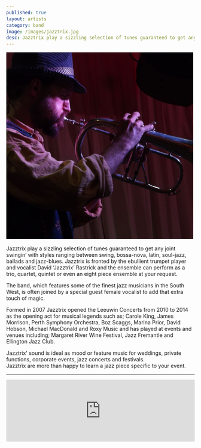 ```yaml
---
published: true
layout: artists
category: band
image: /images/jazztrix.jpg
desc: Jazztrix play a sizzling selection of tunes guaranteed to get any joint swingin’ with styles ranging between swing, bossa-nova, latin, soul-jazz, ballads and jazz-blues.
---
```


![jazztrix](/images/jazztrix.jpg)

Jazztrix play a sizzling selection of tunes guaranteed to get any joint swingin’ with styles ranging between swing, bossa-nova, latin, soul-jazz, ballads and jazz-blues.
Jazztrix is fronted by the ebullient trumpet player and vocalist David ‘Jazztrix’ Rastrick and the ensemble can perform as a trio, quartet, quintet or even an eight piece ensemble at your request.

The band, which features some of the finest jazz musicians in the South West, is often joined by a special guest female vocalist to add that extra touch of magic. 

Formed in 2007 Jazztrix opened the Leeuwin Concerts from 2010 to 2014 as the opening act for musical legends such as; Carole King, James Morrison, Perth Symphony Orchestra, Boz Scaggs, Marina Prior, David Hobson, Michael MacDonald and Roxy Music and has played at events and venues including; Margaret River Wine Festival, Jazz Fremantle and Ellington Jazz Club. 

Jazztrix' sound is ideal as mood or feature music for weddings, private functions, corporate events, jazz concerts and festivals.  
Jazztrix are more than happy to learn a jazz piece specific to your event.  

----

<iframe width="100%" height="166" scrolling="no" frameborder="no" src="https://w.soundcloud.com/player/?url=https%3A//api.soundcloud.com/tracks/163726471%3Fsecret_token%3Ds-HBzpA&amp;color=ff5500&amp;auto_play=false&amp;hide_related=false&amp;show_comments=true&amp;show_user=true&amp;show_reposts=false"></iframe>
